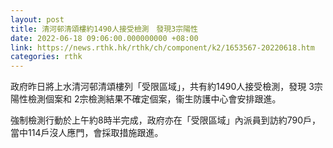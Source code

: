 ```yaml
---
layout: post
title: 清河邨清頌樓約1490人接受檢測　發現3宗陽性　
date: 2022-06-18 09:06:00.000000000 +08:00
link: https://news.rthk.hk/rthk/ch/component/k2/1653567-20220618.htm
categories: rthk
---
```


政府昨日將上水清河邨清頌樓列「受限區域」，共有約1490人接受檢測，發現 3宗陽性檢測個案和 2宗檢測結果不確定個案，衞生防護中心會安排跟進。

強制檢測行動於上午約8時半完成，政府亦在「受限區域」內派員到訪約790戶，當中114戶沒人應門，會採取措施跟進。
